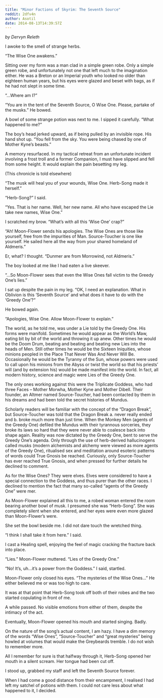 ```yaml
---
title: "Minor Factions of Skyrim: The Seventh Source"
reddit: 2dfv4n
author: Asotil
date: 2014-08-13T14:39:57Z
---
```


*by Dervyn Releth*

I awoke to the smell of strange herbs.

“The Wise One awakens.”

Sitting over my form was a man clad in a simple green robe. Only a simple green robe, and unfortunately not one that left much to the imagination either. He was a Breton or an Imperial youth who looked no older than eighteen human years, but his eyes were glazed and beset with bags, as if he had not slept in some time.

“…Where am I?” 

“You are in the tent of the Seventh Source, O Wise One. Please, partake of the musks.” He bowed.

A bowl of some strange potion was next to me. I sipped it carefully.
“What happened to me?”

The boy’s head jerked upward, as if being pulled by an invisible rope. His hand shot up. “You fell from the sky. You were being chased by one of Mother Kyne’s beasts.” 

A memory resurfaced. In my tactical retreat from an unfortunate incident involving a frost troll and a former Companion, I must have slipped and fell from some height. It would explain the pain besetting my leg.

(This chronicle is told elsewhere)

“The musk will heal you of your wounds, Wise One. Herb-Song made it herself.”

“Herb-Song?” I said.

“Yes. That is her name. Well, her new name. All who have escaped the Lie take new names, Wise One.”

I scratched my brow. “What’s with all this ‘Wise One’ crap?”

“Ah! Moon-Flower sends his apologies. The Wise Ones are those like yourself, free from the impurities of Man. Source-Toucher is one like yourself. He sailed here all the way from your shared homeland of Aldmeris.”

Er, what? I thought. “Dunmer are from Morrowind, not Aldmeris.”

The boy looked at me like I had eaten a live skeever.

“...So Moon-Flower sees that even the Wise Ones fall victim to the Greedy One’s lies.”

I sat up despite the pain in my leg. “OK, I need an explanation. What in Oblivion is this ‘Seventh Source’ and what does it have to do with the ‘Greedy One’?“

He bowed again.

“Apologies, Wise One. Allow Moon-Flower to explain.”

The world, as he told me, was under a Lie told by the Greedy One. His forms were manifold. Sometimes he would appear as the World’s Maw, eating bit by bit of the world and throwing it up anew. Other times he would be the Doom Drum, beating and beating and beating new Lies into the heads of Men. Still other times he would be the Sixteen Iniquities, whose minions peopled in the Place That Never Was And Never Will Be. Occasionally he would be the Tyranny of the Sun, whose powers were used to call upon his minions from the Abyss or twist the world so that his priests’ will (and by extension his) would be made manifest into the world. In fact, all modern history, science and magic were Lies of the Greedy One.

The only ones working against this were the Triplicate Goddess, who had three Faces – Mother Morwha, Mother Kyne and Mother Dibell. Their founder, an Altmer named Source-Toucher, had been contacted by them in his dreams and had been told the secret histories of Mundus.

Scholarly readers will be familiar with the concept of the “Dragon Break”, but Source-Toucher was told that the Dragon Break a. never really ended and b. broke much more than just time. When the Monkey Men (agents of the Greedy One) defiled the Mundus with their tyrannous sorceries, they broke its laws so hard that they were never able to coalesce back into shape again. Reality was now dictated by the Greedy One, bent to serve the Greedy One’s agenda.
Only through the use of herb-derived hallucinogens called musks (modern alchemists and alchemy were viewed as more agents of the Greedy One), ritualised sex and meditation around esoteric patterns of words could True Gnosis be reached. Curiously, only Source-Toucher has ever reached True Gnosis, and when pressed for further details he declined to comment.

As for the Wise Ones? They were elves. Elves were considered to have a special connection to the Goddess, and thus purer than the other races. I declined to mention the fact that many so-called “agents of the Greedy One” were mer.

As Moon-Flower explained all this to me, a robed woman entered the room bearing another bowl of musk. I presumed she was “Herb-Song”. She was completely silent when she entered, and her eyes were even more glazed than Moon-Flower’s were.

She set the bowl beside me. I did not dare touch the wretched thing.

“I think I shall take it from here.” I said.

I cast a Healing spell, enjoying the feel of magic cracking the fracture back into place.

“Lies.” Moon-Flower muttered. “Lies of the Greedy One.”

 “No! It’s, uh...it’s a power from the Goddess.” I said, startled.

Moon-Flower only closed his eyes. “The mysteries of the Wise Ones...” He either believed me or was too high to care.

It was at that point that Herb-Song took off both of their robes and the two started copulating in front of me.

A while passed. No visible emotions from either of them, despite the intimacy of the act. 

Eventually, Moon-Flower opened his mouth and started singing. Badly.

On the nature of the song’s actual content, I am hazy. I have a dim memory of the words “Wise Ones”, “Source-Toucher” and “great mysteries” being howled at volumes that would make the Greybeards tremble. I do not wish to remember more.

All I remember for sure is that halfway through it, Herb-Song opened her mouth in a silent scream. Her tongue had been cut off.

I stood up, grabbed my staff and left the Seventh Source forever.

When I had come a good distance from their encampment, I realised I had left my satchel of potions with them. I could not care less about what happened to it, I decided.

